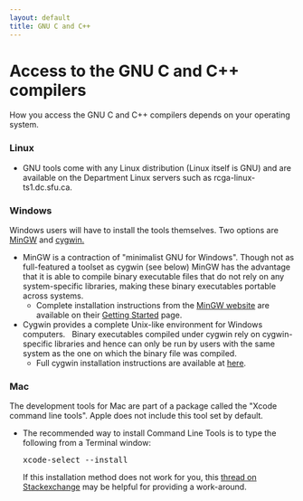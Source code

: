 ```yaml
---
layout: default
title: GNU C and C++
---
```


# Access to the GNU C and C++ compilers

How you access the GNU C and C++ compilers depends on your operating system. 

<h3>Linux</h3>
<ul>
<li>GNU tools come with any Linux distribution (Linux itself is GNU) and are available on the Department Linux servers such as rcga-linux-ts1.dc.sfu.ca.
</li>
</ul>
<h3>Windows</h3>
<p>Windows users will have to install the tools themselves. Two options are <a href="https://sourceforge.net/projects/mingw/">MinGW</a> and <a href="https://www.cygwin.com/">cygwin.</a><br>
</p>
<ul>
<li>MinGW is a contraction of &quot;minimalist GNU for Windows&quot;. Though not as full-featured a toolset as cygwin (see below) MinGW has the advantage that it is able to compile binary executable files that do not rely on any system-specific libraries, making these binary executables portable across systems.<ul>
<li>Complete installation instructions from the <a href="http://mingw.org">MinGW website</a> are available on their <a href="http://www.mingw.org/wiki/Getting_Started">Getting Started</a> page.</li>
</ul>
</li>
<li>Cygwin provides a complete Unix-like environment for Windows computers.&nbsp; &nbsp;Binary executables compiled under cygwin rely on cygwin-specific libraries and hence can only be run by users with the same system as the one on which the binary file was compiled.<br>
<ul>
<li>Full cygwin installation instructions are available at <a href="https://cygwin.com/cygwin-ug-net/setup-net.html">here</a>.</li>
</ul>
</li>
</ul>
<h3>Mac</h3>
<p>The development tools for Mac are part of a package called the &quot;Xcode command line tools&quot;. Apple does not include this tool set by default.</p>
<ul>
<li>The recommended way to install Command Line Tools is to type the following from a Terminal window:<pre>
xcode-select --install
</pre>
If this installation method does not work for you, this <a href="http://stackoverflow.com/questions/9329243/xcode-4-4-and-later-install-command-line-tools">thread on Stackexchange</a> may be helpful for providing a work-around.<br>
</li>
</ul>

